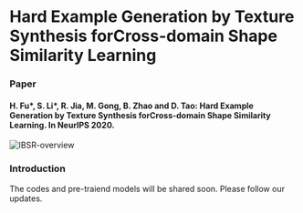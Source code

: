 # Hard Example Generation by Texture Synthesis forCross-domain Shape Similarity Learning

### Paper

#### H. Fu*, S. Li*, R. Jia, M. Gong, B. Zhao and D. Tao: Hard Example Generation by Texture Synthesis forCross-domain Shape Similarity Learning. In NeurIPS 2020.

![IBSR-overview](https://octodex.github.com/images/yaktocat.png)

### Introduction
The codes and pre-traiend models will be shared soon. Please follow our updates.

